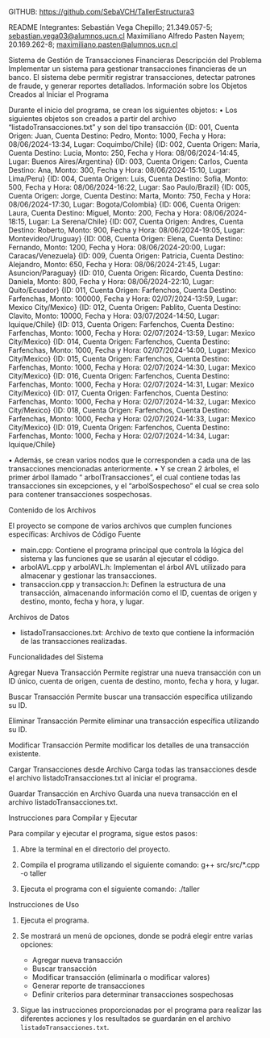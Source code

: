 GITHUB: https://github.com/SebaVCH/TallerEstructura3

README Integrantes: Sebastián Vega Chepillo; 21.349.057-5; sebastian.vega03@alumnos.ucn.cl Maximiliano Alfredo Pasten Nayem; 20.169.262-8; maximiliano.pasten@alumnos.ucn.cl

Sistema de Gestión de Transacciones Financieras
Descripción del Problema
Implementar un sistema para gestionar transacciones financieras de un banco. El sistema debe permitir registrar transacciones, detectar patrones de fraude, y generar reportes detallados.
Información sobre los Objetos Creados al Iniciar el Programa

Durante el inicio del programa, se crean los siguientes objetos:
•	Los siguientes objetos son creados a partir del archivo “listadoTransacciones.txt” y son del tipo transacción
{ID: 001, Cuenta Origen: Juan, Cuenta Destino: Pedro, Monto: 1000, Fecha y Hora: 08/06/2024-13:34, Lugar: Coquimbo/Chile}
{ID: 002, Cuenta Origen: Maria, Cuenta Destino: Lucia, Monto: 250, Fecha y Hora: 08/06/2024-14:45, Lugar: Buenos Aires/Argentina}
{ID: 003, Cuenta Origen: Carlos, Cuenta Destino: Ana, Monto: 300, Fecha y Hora: 08/06/2024-15:10, Lugar: Lima/Peru}
{ID: 004, Cuenta Origen: Luis, Cuenta Destino: Sofia, Monto: 500, Fecha y Hora: 08/06/2024-16:22, Lugar: Sao Paulo/Brazil}
{ID: 005, Cuenta Origen: Jorge, Cuenta Destino: Marta, Monto: 750, Fecha y Hora: 08/06/2024-17:30, Lugar: Bogota/Colombia}
{ID: 006, Cuenta Origen: Laura, Cuenta Destino: Miguel, Monto: 200, Fecha y Hora: 08/06/2024-18:15, Lugar: La Serena/Chile}
{ID: 007, Cuenta Origen: Andres, Cuenta Destino: Roberto, Monto: 900, Fecha y Hora: 08/06/2024-19:05, Lugar: Montevideo/Uruguay}
{ID: 008, Cuenta Origen: Elena, Cuenta Destino: Fernando, Monto: 1200, Fecha y Hora: 08/06/2024-20:00, Lugar: Caracas/Venezuela}
{ID: 009, Cuenta Origen: Patricia, Cuenta Destino: Alejandro, Monto: 650, Fecha y Hora: 08/06/2024-21:45, Lugar: Asuncion/Paraguay}
{ID: 010, Cuenta Origen: Ricardo, Cuenta Destino: Daniela, Monto: 800, Fecha y Hora: 08/06/2024-22:10, Lugar: Quito/Ecuador}
{ID: 011, Cuenta Origen: Farfenchos, Cuenta Destino: Farfenchas, Monto: 100000, Fecha y Hora: 02/07/2024-13:59, Lugar: Mexico City/Mexico}
{ID: 012, Cuenta Origen: Pablito, Cuenta Destino: Clavito, Monto: 10000, Fecha y Hora: 03/07/2024-14:50, Lugar: Iquique/Chile}
{ID: 013, Cuenta Origen: Farfenchos, Cuenta Destino: Farfenchas, Monto: 1000, Fecha y Hora: 02/07/2024-13:59, Lugar: Mexico City/Mexico}
{ID: 014, Cuenta Origen: Farfenchos, Cuenta Destino: Farfenchas, Monto: 1000, Fecha y Hora: 02/07/2024-14:00, Lugar: Mexico City/Mexico}
{ID: 015, Cuenta Origen: Farfenchos, Cuenta Destino: Farfenchas, Monto: 1000, Fecha y Hora: 02/07/2024-14:30, Lugar: Mexico City/Mexico}
{ID: 016, Cuenta Origen: Farfenchos, Cuenta Destino: Farfenchas, Monto: 1000, Fecha y Hora: 02/07/2024-14:31, Lugar: Mexico City/Mexico}
{ID: 017, Cuenta Origen: Farfenchos, Cuenta Destino: Farfenchas, Monto: 1000, Fecha y Hora: 02/07/2024-14:32, Lugar: Mexico City/Mexico}
{ID: 018, Cuenta Origen: Farfenchos, Cuenta Destino: Farfenchas, Monto: 1000, Fecha y Hora: 02/07/2024-14:33, Lugar: Mexico City/Mexico}
{ID: 019, Cuenta Origen: Farfenchos, Cuenta Destino: Farfenchas, Monto: 1000, Fecha y Hora: 02/07/2024-14:34, Lugar: Iquique/Chile}

•	Además, se crean varios nodos que le corresponden a cada una de las transacciones mencionadas anteriormente.
•	Y se crean 2 árboles, el primer árbol llamado “ arbolTransacciones”, el cual contiene todas las transacciones sin excepciones, y el  “arbolSospechoso” el cual se crea solo para contener transacciones sospechosas.

Contenido de los Archivos

El proyecto se compone de varios archivos que cumplen funciones específicas:
Archivos de Código Fuente
- main.cpp: Contiene el programa principal que controla la lógica del sistema y las funciones que se usarán al ejecutar el código.
- arbolAVL.cpp y arbolAVL.h: Implementan el árbol AVL utilizado para almacenar y gestionar las transacciones.
- transaccion.cpp y transaccion.h: Definen la estructura de una transacción, almacenando información como el ID, cuentas de origen y destino, monto, fecha y hora, y lugar.


Archivos de Datos
- listadoTransacciones.txt: Archivo de texto que contiene la información de las transacciones realizadas.

Funcionalidades del Sistema

Agregar Nueva Transacción
Permite registrar una nueva transacción con un ID único, cuenta de origen, cuenta de destino, monto, fecha y hora, y lugar.

Buscar Transacción
Permite buscar una transacción específica utilizando su ID.

Eliminar Transacción
Permite eliminar una transacción específica utilizando su ID.

Modificar Transacción
Permite modificar los detalles de una transacción existente.

Cargar Transacciones desde Archivo
Carga todas las transacciones desde el archivo listadoTransacciones.txt al iniciar el programa.

Guardar Transacción en Archivo
Guarda una nueva transacción en el archivo listadoTransacciones.txt.


Instrucciones para Compilar y Ejecutar

Para compilar y ejecutar el programa, sigue estos pasos:

1. Abre la terminal en el directorio del proyecto.
2. Compila el programa utilizando el siguiente comando:
   g++ src/src/*.cpp -o taller
  
3. Ejecuta el programa con el siguiente comando:
   ./taller  

Instrucciones de Uso
1. Ejecuta el programa.
2. Se mostrará un menú de opciones, donde se podrá elegir entre varias opciones:
   - Agregar nueva transacción
   - Buscar transacción
   - Modificar transacción (eliminarla o modificar valores)
   - Generar reporte de transacciones
   - Definir criterios para determinar transacciones sospechosas

3. Sigue las instrucciones proporcionadas por el programa para realizar las diferentes acciones y los resultados se guardarán en el archivo `listadoTransacciones.txt`.

